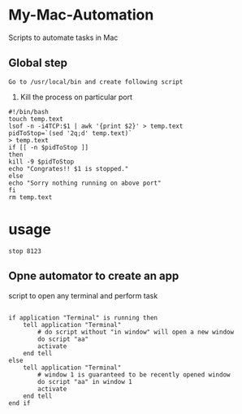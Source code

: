 # My-Mac-Automation
Scripts to automate tasks in Mac




## Global step
```shell
Go to /usr/local/bin and create following script
```



1. Kill the process on particular port


```shell
#!/bin/bash
touch temp.text
lsof -n -i4TCP:$1 | awk '{print $2}' > temp.text
pidToStop=`(sed '2q;d' temp.text)`
> temp.text
if [[ -n $pidToStop ]]
then
kill -9 $pidToStop
echo "Congrates!! $1 is stopped."
else
echo "Sorry nothing running on above port"
fi
rm temp.text
```

# usage
``` stop 8123 ```



## Opne automator to create an app
script to open any terminal and perform task

```shell

if application "Terminal" is running then
	tell application "Terminal"
		# do script without "in window" will open a new window     
		do script "aa"
		activate
	end tell
else
	tell application "Terminal"
		# window 1 is guaranteed to be recently opened window     
		do script "aa" in window 1
		activate
	end tell
end if

```

